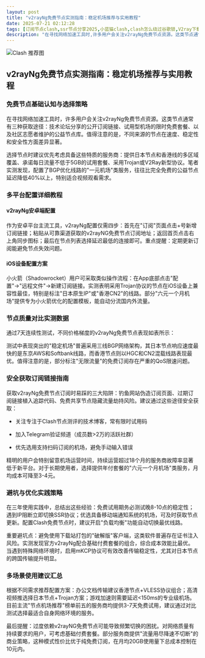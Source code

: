 ```yaml
---
layout: post
title: "v2rayNg免费节点实测指南：稳定机场推荐与实用教程"
date: 2025-07-21 02:12:28
tags: [订阅节点clash,ssr节点分享2025,小蓝猫clash,clash怎么绕过谷歌锁,V2ray下载,shadowsock充值地址]
description: "在寻找网络加速工具时,许多用户会关注v2rayNg免费节点资源。这类节点通常有三种获取途径:技术论坛分享的公开订阅链接、试用型机场的限时免费套餐、以及社区志愿者维护的公益节点库。值得注意的是,不同来源的节点在速度、稳定性和安全性方面差异显著。"
---
```


![Clash 推荐图](https://clashjd.github.io/assets/img/clash节点推荐.png)

## v2rayNg免费节点实测指南：稳定机场推荐与实用教程

### 免费节点基础认知与选择策略

在寻找网络加速工具时，许多用户会关注v2rayNg免费节点资源。这类节点通常有三种获取途径：技术论坛分享的公开订阅链接、试用型机场的限时免费套餐、以及社区志愿者维护的公益节点库。值得注意的是，不同来源的节点在速度、稳定性和安全性方面差异显著。

选择节点时建议优先考虑具备这些特质的服务商：提供日本节点和香港线的多区域覆盖、承诺每日流量不低于5GB的试用套餐、采用Trojan或V2Ray新型协议。笔者实测发现，配置了BGP优化线路的"一元机场"类服务，往往比完全免费的公益节点延迟降低40%以上，特别适合视频观看需求。

### 多平台配置详细教程

#### v2rayNg安卓端配置

作为安卓平台主流工具，v2rayNg配置仅需四步：首先在"订阅"页面点击+号新增订阅链接；粘贴从可靠渠道获取的v2rayNG免费节点订阅地址；返回首页点击右上角同步图标；最后在节点列表选择延迟最低的连接即可。重点提醒：定期更新订阅能避免节点失效问题。

#### iOS设备配置方案

小火箭（Shadowrocket）用户可采取类似操作流程：在App底部点击"配置"→"远程文件"→新建订阅链接。实测表明采用Trojan协议的节点在iOS设备上兼容性最佳，特别是标注"日本原生IP"或"香港CN2"的线路。部分"六元一个月机场"提供专为小火箭优化的配置模板，能自动分流国内外流量。

### 节点质量对比实测数据

通过7天连续性测试，不同价格梯度的v2rayNg免费节点表现如表所示：

测试中表现突出的"稳定机场"普遍采用三线BGP网络架构，其日本节点响应速度最快的是东京AWS和Softbank线路，而香港节点则以HGC和CN2混载线路表现最优。值得注意的是，部分标注"无限流量"的免费订阅存在严重的QoS限速问题。

### 安全获取订阅链接指南

获取v2rayNg免费节点订阅时易踩的三大陷阱：钓鱼网站伪造订阅页面、过期订阅链接植入追踪代码、免费共享节点隐藏流量劫持风险。建议通过这些途径安全获取：

- 关注专注于Clash节点测评的技术博客，常有限时试用码

- 加入Telegram验证频道（成员数>2万的活跃社群）

- 优先选用支持扫码订阅的机场，避免手动输入错误

精明的用户会特别留意机场运营时间，持续运营超过18个月的服务商故障率显著低于新平台。对于长期使用者，选择提供年付套餐的"六元一个月机场"类服务，月均成本可降至3-4元。

### 避坑与优化实践策略

在三年使用实践中，总结出这些经验：免费试用期务必测试晚8-10点的稳定性；遇到IP阻断立即切换SSR协议；优选具备移动端通知系统的机场，可及时获取节点更新。配置Clash免费节点时，建议开启"负载均衡"功能自动切换最优线路。

重要避坑点：避免使用下载站打包的"破解版"客户端，这类软件普遍存在证书注入风险。实测发现官方v2rayNg配合基础付费套餐的组合，综合成本效能比最优。当遇到特殊网络环境时，启用mKCP协议可有效改善传输稳定性，尤其对日本节点的跨国传输提升明显。

### 多场景使用建议汇总

根据不同需求推荐配置方案：办公文档传输建议香港节点+VLESS协议组合；高清视频推选择日本节点+Trojan方案；游戏加速则需要延迟<150ms的专业级机场。目前主流"节点机场推荐"榜单前五的服务商均提供3-7天免费试用，建议通过对比测试选择最适合自身网络环境的服务。

最后提醒：过度依赖v2rayNG免费节点可能导致频繁切换的困扰。对网络质量有持续要求的用户，可考虑基础付费套餐。部分服务商提供"流量用尽降速不切断"的商业策略，这种模式性价比优于纯免费订阅，在月均20GB使用量下总成本控制在10元内。